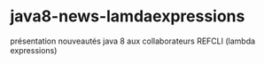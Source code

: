 # java8-news-lamdaexpressions
présentation nouveautés java 8 aux collaborateurs REFCLI (lambda expressions)
